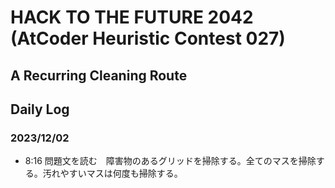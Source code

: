 # HACK TO THE FUTURE 2042 (AtCoder Heuristic Contest 027)
## A Recurring Cleaning Route

## Daily Log
### 2023/12/02
- 8:16 問題文を読む　障害物のあるグリッドを掃除する。全てのマスを掃除する。汚れやすいマスは何度も掃除する。